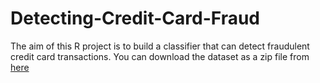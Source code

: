 # Detecting-Credit-Card-Fraud
The aim of this R project is to build a classifier that can detect fraudulent credit card transactions.
You can download the dataset as a zip file from
[here](https://drive.google.com/file/d/1CTAlmlREFRaEN3NoHHitewpqAtWS5cVQ/view)
